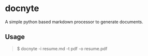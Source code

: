 # docnyte

A simple python based markdown processor to generate documents.


## Usage

>$ docnyte -i resume.md -t pdf -o resume.pdf


